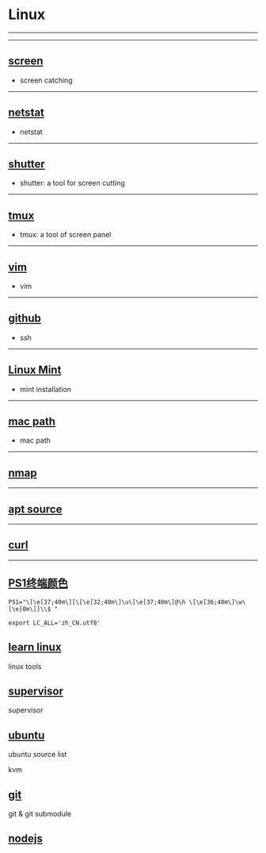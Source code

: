 #	Linux

***

--------------------------------------

##	[screen](screen.html)

*	screen catching

--------------------------------------

##	[netstat](netstat.html)

*	netstat

--------------------------------------

##	[shutter](shutter.html)

*	shutter: a tool for screen cutting

--------------------------------------

##	[tmux](tmux.html)

*	tmux: a tool of screen panel

--------------------------------------

##	[vim](vim.html)

*	vim

--------------------------------------

##	[github](github.html)

*	ssh

--------------------------------------

##	[Linux Mint](mint-install.html)

*	mint installation

--------------------------------------

##	[mac path](mac.html)

*	mac path

--------------------------------------

## [nmap](http://blog.sina.com.cn/s/blog_62347f3c01019rwd.html)

--------------------------------------

## [apt source](apt_source.html)

--------------------------------------

## [curl](http://www.cnblogs.com/gbyukg/p/3326825.html)

--------------------------------------

## [PS1终端颜色](http://www.cnblogs.com/Q--T/p/5394993.html)

```
PS1="\[\e[37;40m\][\[\e[32;40m\]\u\[\e[37;40m\]@\h \[\e[36;40m\]\w\[\e[0m\]]\\$ "
```

```
export LC_ALL='zh_CN.utf8'
```

## [learn linux](learn.html)

 linux tools

## [supervisor](supervisor.html)

 supervisor

## [ubuntu](ubuntu.html)

 ubuntu source list


 kvm

## [git](git.html)
 
  git & git submodule

## [nodejs](mode.html)
